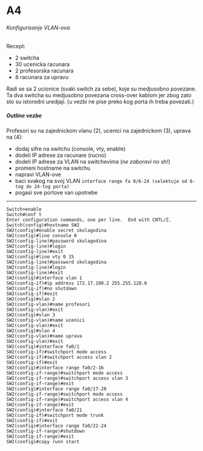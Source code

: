 # A4
###### Konfigurisanje VLAN-ova

Recept:
- 2 switcha
- 30 ucenicka racunara
- 2 profesorska racunara
- 8 racunara za upravu

Radi se sa 2 ucionice (svaki switch za sebe), koje su medjusobno povezane.
Ta dva switcha su medjusobno povezana cross-over kablom jer zbog zato sto su
istorodni uredjaji. (u vezbi ne pise preko kog porta ih treba povezati.)

##### Outline vezbe
Profesori su na zajednickom vlanu (2), ucenici na zajednickom (3), uprava na (4):

- dodaj sifre na switchu (console, vty, enable)
- dodeli IP adrese za racunare (rucno)
- dodeli IP adrese za VLAN na switchevima (_ne zaboravi no sh!_)
- promeni hostname na switchu
- napravi VLAN-ove
- baci svakog na svoj VLAN ```interface range fa 0/6-24 (selektuje od 6-tog
  do 24-tog porta)```
- pogasi sve portove van upotrebe

***
    Switch>enable
    Switch#conf t
    Enter configuration commands, one per line.  End with CNTL/Z.
    Switch(config)#hostname SW2
    SW2(config)#enable secret skolagodina
    SW2(config)#line console 0
    SW2(config-line)#password skolagodina
    SW2(config-line)#login
    SW2(config-line)#exit
    SW2(config)#line vty 0 15
    SW2(config-line)#password skolagodina
    SW2(config-line)#login
    SW2(config-line)#exit
    SW2(config)#interface vlan 1
    SW2(config-if)#ip address 172.17.100.2 255.255.128.0
    SW2(config-if)#no shutdown
    SW2(config-if)#exit
    SW2(config)#vlan 2
    SW2(config-vlan)#name profesori
    SW2(config-vlan)#exit
    SW2(config)#vlan 3
    SW2(config-vlan)#name ucenici
    SW2(config-vlan)#exit
    SW2(config)#vlan 4
    SW2(config-vlan)#name uprava
    SW2(config-vlan)#exit
    SW2(config)#interface fa0/1
    SW2(config-if)#switchport mode access
    SW2(config-if)#switchport access vlan 2
    SW2(config-if)#exit
    SW2(config)#interface range fa0/2-16
    SW2(config-if-range)#switchport mode access
    SW2(config-if-range)#switchport access vlan 3
    SW2(config-if-range)#exit
    SW2(config)#interface range fa0/17-20
    SW2(config-if-range)#switchport mode access
    SW2(config-if-range)#switchport access vlan 4
    SW2(config-if-range)#exit
    SW2(config)#interface fa0/21
    SW2(config-if)#switchport mode trunk
    SW2(config-if)#exit
    SW2(config)#interface range fa0/22-24
    SW2(config-if-range)#shutdown
    SW2(config-if-range)#exit
    SW2(config)#copy runn start